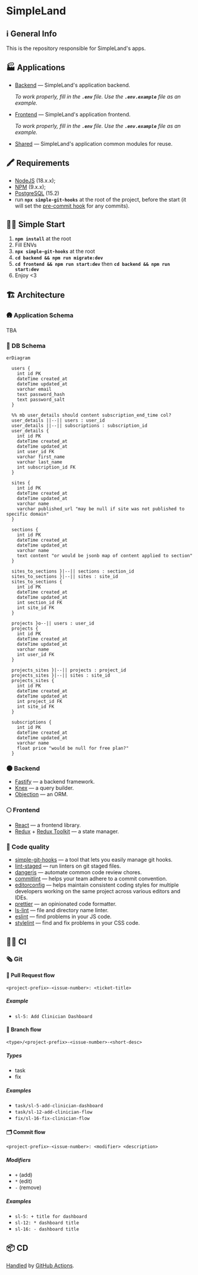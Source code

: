 # SimpleLand

## ℹ️ General Info

This is the repository responsible for SimpleLand's apps.

## 🏭 Applications

- [Backend](./backend) — SimpleLand's application backend.

  _To work properly, fill in the **`.env`** file. Use the **`.env.example`** file as an example._

- [Frontend](./frontend) — SimpleLand's application frontend.

  _To work properly, fill in the **`.env`** file. Use the **`.env.example`** file as an example._

- [Shared](./shared) — SimpleLand's application common modules for reuse.

## 🖍 Requirements

- [NodeJS](https://nodejs.org/en/) (18.x.x);
- [NPM](https://www.npmjs.com/) (9.x.x);
- [PostgreSQL](https://www.postgresql.org/) (15.2)
- run **`npx simple-git-hooks`** at the root of the project, before the start (it will set the [pre-commit hook](https://www.npmjs.com/package/simple-git-hooks) for any commits).

## 🏃‍♂️ Simple Start

1. **`npm install`** at the root
2. Fill ENVs
3. **`npx simple-git-hooks`** at the root
4. **`cd backend && npm run migrate:dev`**
5. **`cd frontend && npm run start:dev`** then **`cd backend && npm run start:dev`**
6. Enjoy <3

## 🏗 Architecture

### 🛖 Application Schema

TBA

### 💽 DB Schema

```mermaid
erDiagram

  users {
    int id PK
    dateTime created_at
    dateTime updated_at
    varchar email
    text password_hash
    text password_salt
  }

  %% mb user_details should content subscription_end_time col?
  user_details ||--|| users : user_id
  user_details ||--|| subscriptions : subscription_id
  user_details {
    int id PK
    dateTime created_at
    dateTime updated_at
    int user_id FK
    varchar first_name
    varchar last_name
    int subscription_id FK
  }

  sites {
    int id PK
    dateTime created_at
    dateTime updated_at
    varchar name
    varchar published_url "may be null if site was not published to specific domain"
  }

  sections {
    int id PK
    dateTime created_at
    dateTime updated_at
    varchar name
    text content "or would be jsonb map of content applied to section"
  }

  sites_to_sections }|--|| sections : section_id
  sites_to_sections }|--|| sites : site_id
  sites_to_sections {
    int id PK
    dateTime created_at
    dateTime updated_at
    int section_id FK
    int site_id FK
  }

  projects }o--|| users : user_id
  projects {
    int id PK
    dateTime created_at
    dateTime updated_at
    varchar name
    int user_id FK
  }

  projects_sites }|--|| projects : project_id
  projects_sites }|--|| sites : site_id
  projects_sites {
    int id PK
    dateTime created_at
    dateTime updated_at
    int project_id FK
    int site_id FK
  }

  subscriptions {
    int id PK
    dateTime created_at
    dateTime updated_at
    varchar name
    float price "would be null for free plan?"
  }

```

### 🌑 Backend

- [Fastify](https://www.fastify.io/) — a backend framework.
- [Knex](https://knexjs.org/) — a query builder.
- [Objection](https://vincit.github.io/objection.js/) — an ORM.

### 🌕 Frontend

- [React](https://reactjs.org/) — a frontend library.
- [Redux](https://redux.js.org/) + [Redux Toolkit](https://redux-toolkit.js.org/) — a state manager.

### 🥊 Code quality

- [simple-git-hooks](https://www.npmjs.com/package/simple-git-hooks) — a tool that lets you easily manage git hooks.
- [lint-staged](https://www.npmjs.com/package/lint-staged) — run linters on git staged files.
- [dangerjs](https://danger.systems/js/) — automate common code review chores.
- [commitlint](https://commitlint.js.org/) — helps your team adhere to a commit convention.
- [editorconfig](https://editorconfig.org/) — helps maintain consistent coding styles for multiple developers working on the same project across various editors and IDEs.
- [prettier](https://prettier.io/) — an opinionated code formatter.
- [ls-lint](https://ls-lint.org/) — file and directory name linter.
- [eslint](https://eslint.org/) — find problems in your JS code.
- [stylelint](https://stylelint.io/) — find and fix problems in your CSS code.

## 🧑‍💻 CI

### 🗞 Git

#### 🏅 Pull Request flow

```
<project-prefix>-<issue-number>: <ticket-title>
```

##### Example

- `sl-5: Add Clinician Dashboard`

#### 🌳 Branch flow

```
<type>/<project-prefix>-<issue-number>-<short-desc>
```

##### Types

- task
- fix

##### Examples

- `task/sl-5-add-clinician-dashboard`
- `task/sl-12-add-clinician-flow`
- `fix/sl-16-fix-clinician-flow`

#### 🗂 Commit flow

```
<project-prefix>-<issue-number>: <modifier> <description>
```

##### Modifiers

- `+` (add)
- `*` (edit)
- `-` (remove)

##### Examples

- `sl-5: + title for dashboard`
- `sl-12: * dashboard title`
- `sl-16: - dashboard title`

## 📦 CD

[Handled](.github/workflows/cd.yml) by [GitHub Actions](https://docs.github.com/en/actions).

